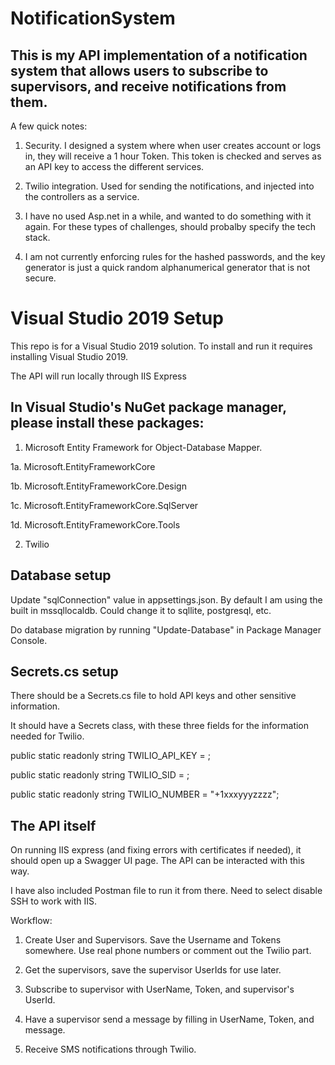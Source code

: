 # NotificationSystem

## This is my API implementation of a notification system that allows users to subscribe to supervisors, and receive notifications from them.

A few quick notes:

1. Security. I designed a system where when user creates account or logs in, they will receive a 1 hour Token. This token is checked and serves as an API key to access the different services.

2. Twilio integration. Used for sending the notifications, and injected into the controllers as a service.

3. I have no used Asp.net in a while, and wanted to do something with it again. For these types of challenges, should probalby specify the tech stack.

4. I am not currently enforcing rules for the hashed passwords, and the key generator is just a quick random alphanumerical generator that is not secure.

# Visual Studio 2019 Setup

This repo is for a Visual Studio 2019 solution. To install and run it requires installing Visual Studio 2019.

The API will run locally through IIS Express

## In Visual Studio's NuGet package manager, please install these packages:

1. Microsoft Entity Framework for Object-Database Mapper.
  
  1a. Microsoft.EntityFrameworkCore
  
  1b. Microsoft.EntityFrameworkCore.Design
  
  1c. Microsoft.EntityFrameworkCore.SqlServer
  
  1d. Microsoft.EntityFrameworkCore.Tools

2. Twilio

## Database setup

Update "sqlConnection" value in appsettings.json. By default I am using the built in mssqllocaldb. Could change it to sqllite, postgresql, etc.

Do database migration by running "Update-Database" in Package Manager Console.

## Secrets.cs setup

There should be a Secrets.cs file to hold API keys and other sensitive information.

It should have a Secrets class, with these three fields for the information needed for Twilio.

public static readonly string TWILIO_API_KEY = <key>;

public static readonly string TWILIO_SID = <SID>;
  
public static readonly string TWILIO_NUMBER = "+1xxxyyyzzzz";
  
## The API itself

On running IIS express (and fixing errors with certificates if needed), it should open up a Swagger UI page. The API can be interacted with this way.

I have also included Postman file to run it from there. Need to select disable SSH to work with IIS.
  
Workflow:
  
1. Create User and Supervisors. Save the Username and Tokens somewhere. Use real phone numbers or comment out the Twilio part.
  
2. Get the supervisors, save the supervisor UserIds for use later.
  
3. Subscribe to supervisor with UserName, Token, and supervisor's UserId.
  
4. Have a supervisor send a message by filling in UserName, Token, and message.
  
5. Receive SMS notifications through Twilio.
